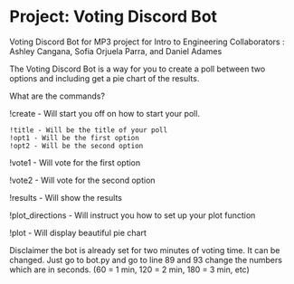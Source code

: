 # Project: Voting Discord Bot

Voting Discord Bot for MP3 project for Intro to Engineering 
Collaborators : Ashley Cangana, Sofia Orjuela Parra, and Daniel Adames 

The Voting Discord Bot is a way for you to create a poll between two options and including get
a pie chart of the results. 

What are the commands? 

!create - Will start you off on how to start your poll. 
    
    !title - Will be the title of your poll
    !opt1 - Will be the first option
    !opt2 - Will be the second option


!vote1 - Will vote for the first option

!vote2 - Will vote for the second option

!results - Will show the results

!plot_directions - Will instruct you how to set up your plot function

!plot - Will display beautiful pie chart

Disclaimer the bot is already set for two minutes of voting time. It can be changed. Just go to bot.py and go to line 89 and 93 change the numbers which are in seconds. (60 = 1 min, 120 = 2 min, 180 = 3  min, etc)

